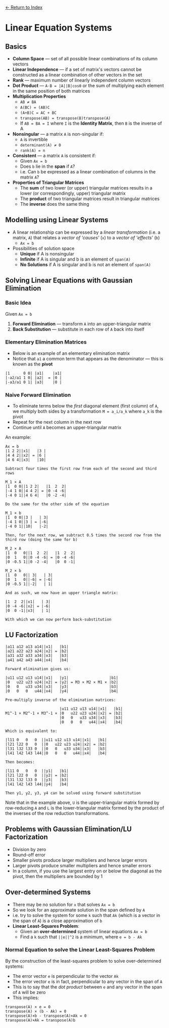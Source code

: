 [← Return to Index](https://github.com/cjmlgrto/fit3139-notes/)

# Linear Equation Systems

## Basics

* **Column Space** — set of all possible linear combinations of its column vectors
* **Linear Independence** — if a set of matrix's vectors cannot be constructed as a linear combination of other vectors in the set
* **Rank** — maximum number of linearly independent column vectors
* **Dot Product** — `A·B = |A||B|cosθ` or the sum of multiplying each element in the same position of both matrices
* **Multiplication Properties**
	* `AB ≠ BA`
	* `A(BC) = (AB)C`
	* `(A+B)C = AC + BC`
	* `transpose(AB) = transpose(B)transpose(A)`
	* If `AB = BA = I` where `I` is the **Identity Matrix**, then `B` is the inverse of A
* **Nonsingular** — a matrix `A` is non-singular if:
	* `A` is invertible
	* `determinant(A) ≠ 0`
	* `rank(A) = n`
* **Consistent** — a matrix `A` is consistent if:
	* Given `Ax = b`
	* Does `b` lie in the **span** if `A`?
	* i.e. Can `b` be expressed as a linear combination of columns in the matrix `A`?
* **Properties of Triangular Matrices**
	* The **sum** of two lower (or upper) triangular matrices results in a lower (or correspondingly, upper) triangular matrix
	* The **product** of two triangular matrices result in triangular matrices
	* The **inverse** does the same thing

## Modelling using Linear Systems

* A linear relationship can be expressed by a _linear transformation_ (i.e. a matrix, `A`) that relates a _vector of 'causes'_ (`x`) to a _vector of 'effects'_ (`b`)
	* `Ax = b`
* Possibilities of solution space
	* **Unique** if A is nonsingular
	* **Infinite** if A is singular and b is an element of `span(A)`
	* **No Solutions** if A is singular and b is not an element of `span(A)`

## Solving Linear Equations with Gaussian Elimination

### Basic Idea

Given `Ax = b`

1. **Forward Elimination** — transform `A` into an upper-triangular matrix
2. **Back Substitution** — substitute in each row of `A` back into itself

### Elementary Elimination Matrices

* Below is an example of an elementary elimination matrix
* Notice that `a1` a common term that appears as the denominator — this is known as the **pivot**

```
|1      0 0| |a1|    |a1|
|-a2/a1 1 0| |a2|  = |0 |
|-a3/a1 0 1| |a3|    |0 |
```

### Naive Forward Elimination

* To eliminate terms below the _first_ diagonal element (first column) of `A`, we multiply both sides by a transformation `M = a_i/a_k` where `a_k` is the pivot
* Repeat for the next column in the next row
* Continue until `A` becomes an upper-triangular matrix

An example:

```
Ax = b
|1 2 2||x1|   |3 |
|4 4 2||x2| = |6 |
|4 6 4||x3|   |10|

Subtract four times the first row from each of the second and third rows

M_1 × A
|1  0 0||1 2 2|   |1  2  2|
|-4 1 0||4 4 2| = |0 -4 -6|
|-4 0 1||4 6 4|   |0 -2 -4|

Do the same for the other side of the equation

M_1 × b
|1  0 0||3 |   | 3|
|-4 1 0||3 | = |-6|
|-4 0 1||10|   |-2|

Then, for the next row, we subtract 0.5 times the second row from the third row (doing the same for b)

M_2 × A
|1  0   0||1  2  2|   |1  2  2|
|0  1   0||0 -4 -6| = |0 -4 -6|
|0 -0.5 1||0 -2 -4|   |0  0 -1|

M_2 × b
|1  0   0|| 3|   | 3|
|0  1   0||-6| = |-6|
|0 -0.5 1||-2|   | 1|

And as such, we now have an upper triangle matrix:

|1  2  2||x1|   | 3|
|0 -4 -6||x2| = |-6|
|0  0 -1||x3|   | 1|

With which we can now perform back-substitution
```

## LU Factorization

```
|a11 a12 a13 a14||x1|   |b1|
|a21 a22 a23 a24||x2| = |b2|
|a31 a32 a33 a34||x3|   |b3|
|a41 a42 a43 a44||x4|   |b4|

Forward elimination gives us:

|u11 u12 u13 u14||x1|   |y1|                  |b1|
|0   u22 u23 u24||x2| = |y2| = M3 × M2 × M1 × |b2|
|0   0   u33 u34||x3|   |y3|                  |b3|
|0   0   0   u44||x4|   |y4|                  |b4|

Pre-multiply inverse of the elimination matrices:

                        |u11 u12 u13 u14||x1|   |b1|
M1^-1 × M2^-1 × M3^-1 × |0   u22 u23 u24||x2| = |b2|
                        |0   0   u33 u34||x3|   |b3|
                        |0   0   0   u44||x4|   |b4|
                        
Which is equivalent to:

|l11 0   0   0  ||u11 u12 u13 u14||x1|   |b1|
|l21 l22 0   0  ||0   u22 u23 u24||x2| = |b2|
|l31 l32 l33 0  ||0   0   u33 u34||x3|   |b3|
|l41 l42 l43 l44||0   0   0   u44||x4|   |b4|

Then becomes:

|l11 0   0   0  ||y1|   |b1|
|l21 l22 0   0  ||y2| = |b2|
|l31 l32 l33 0  ||y3|   |b3|
|l41 l42 l43 l44||y4|   |b4|

Then y1, y2, y3, y4 can be solved using forward substitution
```

Note that in the example above, `U` is the upper-triangular matrix formed by row-reducing `A` and `L` is the lower-triangular matrix formed by the product of the inverses of the row reduction transformations.

## Problems with Gaussian Elimination/LU Factorization

* Division by zero
* Round-off error
* Smaller pivots produce larger multipliers and hence larger errors
* Larger pivots produce smaller multipliers and hence smaller errors
* In a column, if you use the largest entry on or below the diagonal as the pivot, then the multipliers are bounded by 1

## Over-determined Systems

* There may be no solution for `x` that solves `Ax = b`
* So we look for an approximate solution in the span defined by `A`
* i.e. try to solve the system for some `k` such that `Ak` (which is a vector in the span of `A`) is a close approximation of `b`
* **Linear Least-Squares Problem**:
	* Given an **over-determined** system of linear equations `Ax = b`
	* Find a `k` such that `||e||^2` is a minimum, where `e = b - Ak`

### Normal Equation to solve the Linear Least-Squares Problem

By the construction of the least-squares problem to solve over-determined systems:

* The error vector `e` is perpendicular to the vector `Ak`
* The error vector `e` is in fact, perpendicular to any vector in the span of `A`
* This is to say that the _dot product_ between `e` and any vector in the span of `A` will be zero
* This implies:

```
transpose(A) × e = 0
transpose(A) × (b - Ak) = 0
transpose(A)×b - transpose(A)×Ak = 0
transpose(A)×Ak = transpose(A)b
```